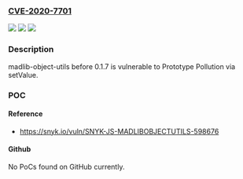 ### [CVE-2020-7701](https://cve.mitre.org/cgi-bin/cvename.cgi?name=CVE-2020-7701)
![](https://img.shields.io/static/v1?label=Product&message=madlib-object-utils&color=blue)
![](https://img.shields.io/static/v1?label=Version&message=%3C%200.1.7%20&color=brighgreen)
![](https://img.shields.io/static/v1?label=Vulnerability&message=Prototype%20Pollution&color=brighgreen)

### Description

madlib-object-utils before 0.1.7 is vulnerable to Prototype Pollution via setValue.

### POC

#### Reference
- https://snyk.io/vuln/SNYK-JS-MADLIBOBJECTUTILS-598676

#### Github
No PoCs found on GitHub currently.


